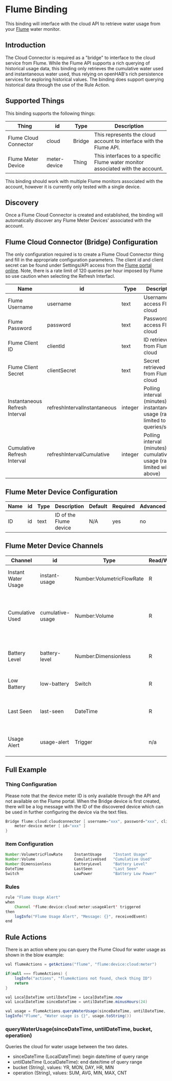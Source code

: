 # Flume Binding

This binding will interface with the cloud API to retrieve water usage from your [Flume](https://flumewater.com/) water monitor.

## Introduction

The Cloud Connector is required as a "bridge" to interface to the cloud service from Flume.
While the Flume API supports a rich querying of historical usage data, this binding only retrieves the cumulative water used and instantaneous water used, thus relying on openHAB's rich persistence services for exploring historical values.
The binding does support querying historical data through the use of the Rule Action.

## Supported Things

This binding supports the following things:

| Thing                     | id            | Type          | Description                                                                    |
|----------                 |---------      |--------       |------------------------------                                                  |
| Flume Cloud Connector     | cloud         | Bridge        | This represents the cloud account to interface with the Flume API.             |
| Flume Meter Device        | meter-device  | Thing         | This interfaces to a specific Flume water monitor associated with the account. |

This binding should work with multiple Flume monitors associated with the account, however it is currently only tested with a single device.

## Discovery

Once a Flume Cloud Connector is created and established, the binding will automatically discover any Flume Meter Devices' associated with the account.

## Flume Cloud Connector (Bridge) Configuration

The only configuration required is to create a Flume Cloud Connector thing and fill in the appropriate configuration parameters.
The client id and client secret can be found under Settings/API access from the [Flume portal online](https://portal.flumewater.com/settings).
Note, there is a rate limit of 120 queries per hour imposed by Flume so use caution when selecting the Refresh Interfacl.

| Name                           | id                            | Type      | Description                                                                           | Default | Required | Advanced |
|-------                         |------                         |---------  |---------                                                                              |-------  |------    |-----     |
| Flume Username                 | username                      | text      | Username to access Flume cloud                                                        | N/A     | yes      | no       |
| Flume Password                 | password                      | text      | Password to access Flume cloud                                                        | N/A     | yes      | no       |
| Flume Client ID                | clientId                      | text      | ID retrieved from Flume cloud                                                         | N/A     | yes      | no       |
| Flume Client Secret            | clientSecret                  | text      | Secret retrieved from Flume cloud                                                     | N/A     | yes      | no       |
| Instantaneous Refresh Interval | refreshIntervalInstantaneous  | integer   | Polling interval (minutes) for instantaneous usage (rate limited to 120 queries/sec)  | 1       | no       | yes      |
| Cumulative Refresh Interval    | refreshIntervalCumulative     | integer   | Polling interval (minutes) for cumulative usage (rate-limited with above)             | 5       | no       | yes      |

## Flume Meter Device Configuration

| Name                  | id        | Type      | Description                                | Default   | Required  | Advanced |
|-------                |---------  |------     |---------                                   |-------    |------     |-----     |
| ID                    | id        | text      | ID of the Flume device                     | N/A       | yes       | no       |

## Flume Meter Device Channels

| Channel               | id                | Type                      | Read/Write | Description                                                      |
|----------             |--------           |--------                   |--------    |--------                                                          |
| Instant Water Usage   | instant-usage     | Number:VolumetricFlowRate | R          | Flow rate of water over the last minute                          |
| Cumulative Used       | cumulative-usage  | Number:Volume             | R          | Total volume of water used since the beginning of Flume install  |
| Battery Level         | battery-level     | Number:Dimensionless      | R          | Estimate of percent of remaining battery level                   |
| Low Battery           | low-battery       | Switch                    | R          | Indicator of low battery level                                   |
| Last Seen             | last-seen         | DateTime                  | R          | Date/Time when meter was last seen on the network                |
| Usage Alert           | usage-alert       | Trigger                   | n/a        | Trigger channel for usage alert notification                     |

## Full Example

### Thing Configuration

Please note that the device meter ID is only available through the API and not available on the Flume portal.
When the Bridge device is first created, there will be a log message with the ID of the discovered device which can be used in further configuring the device via the text files.

```java
Bridge flume:cloud:cloudconnector [ username="xxx", password="xxx", clientId="xxx", clientSecret="xxx" ] {
    meter-device meter [ id="xxx" ]
}
```

### Item Configuration

```java
Number:VolumetricFlowRate     InstantUsage     "Instant Usage"         { channel = "flume:meter-device:1:meter:instant-usage" }
Number:Volume                 CumulativeUsed   "Cumulative Used"       { channel = "flume:meter-device:1:meter:cumulative-usage" }
Number:Dimensionless          BatteryLevel     "Battery Level"         { channel = "flume:meter-device:1:meter:battery-level" }
DateTime                      LastSeen         "Last Seen"             { channel = "flume:meter-device:1:meter:last-seen" }
Switch                        LowPower         "Battery Low Power"     { channel = "flume:meter-device:1:meter:low-battery" }
```

### Rules

```java
rule "Flume Usage Alert"
when
    Channel 'flume:device:cloud:meter:usageAlert' triggered
then
    logInfo("Flume Usage Alert", "Message: {}", receivedEvent)
end
```

## Rule Actions

There is an action where you can query the Flume Cloud for water usage as shown in the blow example:

```java
val flumeActions = getActions("flume", "flume:device:cloud:meter")

if(null === flumeActions) {
    logInfo("actions", "flumeActions not found, check thing ID")
    return
}

val LocalDateTime untilDateTime = LocalDateTime.now
val LocalDateTime sinceDateTime = untilDateTime.minusHours(24)

val usage = flumeActions.queryWaterUsage(sinceDateTime, untilDateTime, "MIN", "SUM")
logInfo("Flume", "Water usage is {}", usage.toString())
```

### queryWaterUsage(sinceDateTime, untilDateTime, bucket, operation)

Queries the cloud for water usage between the two dates.

- sinceDateTime (LocalDateTime): begin date/time of query range
- untilDateTime (LocalDateTime): end date/time of query range
- bucket (String), values: YR, MON, DAY, HR, MIN
- operation (String), values: SUM, AVG, MIN, MAX, CNT
